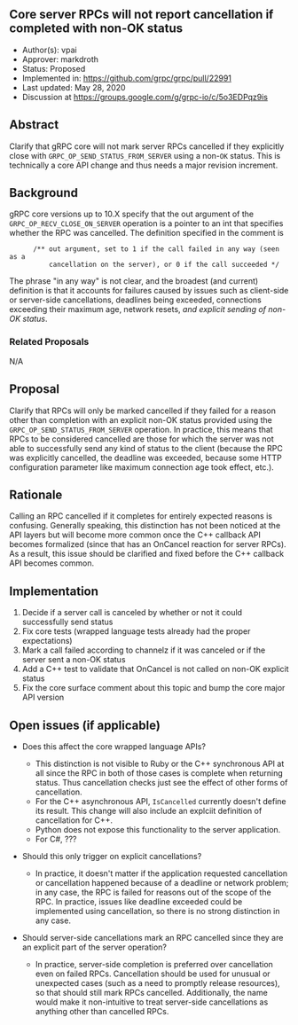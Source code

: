 Core server RPCs will not report cancellation if completed with non-OK status
----
* Author(s): vpai
* Approver: markdroth
* Status: Proposed
* Implemented in: https://github.com/grpc/grpc/pull/22991
* Last updated: May 28, 2020
* Discussion at https://groups.google.com/g/grpc-io/c/5o3EDPqz9is

## Abstract

Clarify that gRPC core will not mark server RPCs cancelled if they explicitly close with `GRPC_OP_SEND_STATUS_FROM_SERVER` using a non-`OK` status.  This is technically a core API change and thus needs a major revision increment.

## Background

gRPC core versions up to 10.X specify that the out argument of the `GRPC_OP_RECV_CLOSE_ON_SERVER` operation is a pointer to an int that specifies whether the RPC was cancelled. The definition specified in the comment is

```
      /** out argument, set to 1 if the call failed in any way (seen as a
          cancellation on the server), or 0 if the call succeeded */
```

The phrase "in any way" is not clear, and the broadest (and current) definition is that it accounts for failures caused by issues such as client-side or server-side cancellations, deadlines being exceeded, connections exceeding their maximum age, network resets, *and explicit sending of non-OK status*.


### Related Proposals

N/A

## Proposal

Clarify that RPCs will only be marked cancelled if they failed for a reason other than completion with an explicit non-OK status provided using the `GRPC_OP_SEND_STATUS_FROM_SERVER` operation. In practice, this means that RPCs to be considered cancelled are those for which the server was not able to successfully send any kind of status to the client (because the RPC was explicitly cancelled, the deadline was exceeded, because some HTTP configuration parameter like maximum connection age took effect, etc.).

## Rationale

Calling an RPC cancelled if it completes for entirely expected reasons is confusing. Generally speaking, this distinction has not been noticed at the API layers but will become more common once the C++ callback API becomes formalized (since that has an OnCancel reaction for server RPCs). As a result, this issue should be clarified and fixed before the C++ callback API becomes common.

## Implementation

1. Decide if a server call is canceled by whether or not it could successfully send status
1. Fix core tests (wrapped language tests already had the proper expectations)
1. Mark a call failed according to channelz if it was canceled or if the server sent a non-OK status
1. Add a C++ test to validate that OnCancel is not called on non-OK explicit status
1. Fix the core surface comment about this topic and bump the core major API version

## Open issues (if applicable)

* Does this affect the core wrapped language APIs?
  - This distinction is not visible to Ruby or the C++ synchronous API at all since the RPC in both of those cases is complete when returning status. Thus cancellation checks just see the effect of other forms of cancellation.
  - For the C++ asynchronous API, `IsCancelled` currently doesn't define its result. This change will also include an explciit definition of cancellation for C++.
  - Python does not expose this functionality to the server application.
  - For C#, ???

* Should this only trigger on explicit cancellations?
  - In practice, it doesn't matter if the application requested cancellation or cancellation happened because of a deadline or network problem; in any case, the RPC is failed for reasons out of the scope of the RPC. In practice, issues like deadline exceeded could be implemented using cancellation, so there is no strong distinction in any case.

* Should server-side cancellations mark an RPC cancelled since they are an explicit part of the server operation?
  - In practice, server-side completion is preferred over cancellation even on failed RPCs. Cancellation should be used for unusual or unexpected cases (such as a need to promptly release resources), so that should still mark RPCs cancelled. Additionally, the name would make it non-intuitive to treat server-side cancellations as anything other than cancelled RPCs.

